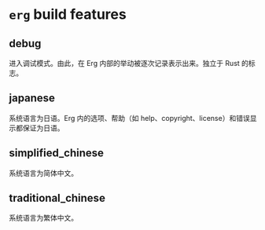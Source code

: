 # `erg` build features

## debug

进入调试模式。由此，在 Erg 内部的举动被逐次记录表示出来。独立于 Rust 的标志。

## japanese

系统语言为日语。Erg 内的选项、帮助（如 help、copyright、license）和错误显示都保证为日语。

## simplified_chinese

系统语言为简体中文。

## traditional_chinese

系统语言为繁体中文。
